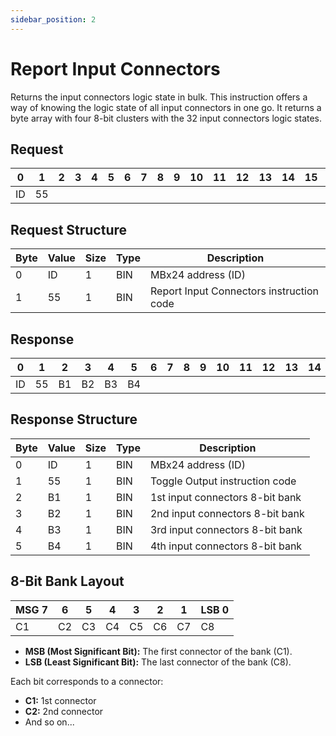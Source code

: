 ```yaml
---
sidebar_position: 2
---
```


# Report Input Connectors

Returns the input connectors logic state in bulk. This instruction offers a way of knowing the logic
state of all input connectors in one go. It returns a byte array with four 8-bit clusters with the 32 input
connectors logic states.

## Request

| 0  | 1  | 2  | 3  | 4  | 5  | 6  | 7  | 8  | 9  | 10 | 11 | 12 | 13 | 14 | 15 | 16 | 17 | 18 | 19 | 20 | 21 | 22 | 23 | 24 | 25 | 26 | 27 | 28 | 29 | 30 | 31 |
|----|----|----|----|----|----|----|----|----|----|----|----|----|----|----|----|----|----|----|----|----|----|----|----|----|----|----|----|----|----|----|----|
| ID | 55 |    |  |    |    |    |    |    |    |    |    |    |    |    |    |    |    |    |    |    |    |    |    |    |    |    |    |    |    |    |  |

## Request Structure

| Byte | Value | Size | Type | Description                    |
|------|-------|------|------|--------------------------------|
| 0    | ID    | 1    | BIN  | MBx24 address (ID)            |
| 1    | 55     | 1    | BIN  | Report Input Connectors instruction code  |

## Response

| 0  | 1  | 2  | 3  | 4  | 5  | 6  | 7  | 8  | 9  | 10 | 11 | 12 | 13 | 14 | 15 | 16 | 17 | 18 | 19 | 20 | 21 | 22 | 23 | 24 | 25 | 26 | 27 | 28 | 29 | 30 | 31 |
|----|----|----|----|----|----|----|----|----|----|----|----|----|----|----|----|----|----|----|----|----|----|----|----|----|----|----|----|----|----|----|----|
| ID | 55 |  B1 | B2 |  B3  |  B4  |    |    |    |    |    |    |    |    |    |    |    |    |    |    |    |    |    |    |    |    |    |    |    |    |    |  |

## Response Structure

| Byte | Value | Size | Type | Description                                    |
|------|-------|------|------|------------------------------------------------|
| 0    | ID    | 1    | BIN  | MBx24 address (ID)                            |
| 1    | 55    | 1    | BIN  | Toggle Output instruction code                |
| 2    | B1    | 1    | BIN  | 1st input connectors 8-bit bank              |
| 3    | B2    | 1    | BIN  | 2nd input connectors 8-bit bank              |
| 4    | B3    | 1    | BIN  | 3rd input connectors 8-bit bank              |
| 5    | B4    | 1    | BIN  | 4th input connectors 8-bit bank              |

## 8-Bit Bank Layout

| MSG 7 | 6 | 5 | 4 | 3 | 2 | 1 | LSB 0 |
|---|---|---|---|---|---|-----|---|
| C1 | C2 | C3 | C4 | C5 | C6 | C7 | C8 |

- **MSB (Most Significant Bit):** The first connector of the bank (C1).
- **LSB (Least Significant Bit):** The last connector of the bank (C8).

Each bit corresponds to a connector:
- **C1:** 1st connector
- **C2:** 2nd connector
- And so on...


